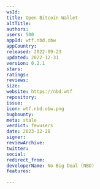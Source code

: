 ```yaml
---
wsId: 
title: Open Bitcoin Wallet
altTitle: 
authors: 
users: 500
appId: wtf.nbd.obw
appCountry: 
released: 2022-09-23
updated: 2022-12-31
version: 0.2.1
stars: 
ratings: 
reviews: 
size: 
website: https://nbd.wtf
repository: 
issue: 
icon: wtf.nbd.obw.png
bugbounty: 
meta: stale
verdict: fewusers
date: 2023-12-28
signer: 
reviewArchive: 
twitter: 
social: 
redirect_from: 
developerName: No Big Deal (NBD)
features: 

---
```


